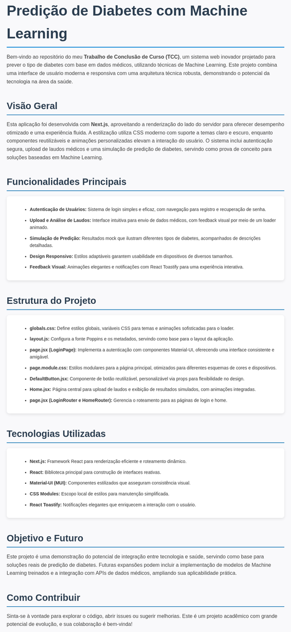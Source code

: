 <style>
  /* Fonte Poppins importada do Google Fonts */
  @import url('https://fonts.googleapis.com/css2?family=Poppins:wght@400;600&display=swap');

  body {
    font-family: 'Poppins', sans-serif;
    background-color: #f9f9fb;
    color: #222;
    line-height: 1.6;
    padding: 2rem;
    max-width: 900px;
    margin: auto;
  }

  h1, h2 {
    color: #2c3e50;
    font-weight: 600;
  }

  h1 {
    font-size: 2.8rem;
    margin-bottom: 0.2rem;
    border-bottom: 3px solid #3498db;
    padding-bottom: 0.3rem;
  }

  h2 {
    font-size: 1.8rem;
    margin-top: 2.5rem;
    margin-bottom: 1rem;
    border-bottom: 2px solid #2980b9;
    padding-bottom: 0.25rem;
  }

  p {
    font-size: 1rem;
    color: #444;
    margin-bottom: 1rem;
  }

  ul {
    list-style-type: disc;
    margin-left: 1.5rem;
    color: #333;
  }

  ul li {
    margin-bottom: 0.7rem;
  }

  /* Cards para funcionalidade e estrutura */
  .card {
    background-color: white;
    border-radius: 8px;
    box-shadow: 0 3px 10px rgba(0,0,0,0.1);
    padding: 1rem 1.5rem;
    margin-bottom: 1.8rem;
    transition: box-shadow 0.3s ease;
  }
  .card:hover {
    box-shadow: 0 5px 15px rgba(0,0,0,0.15);
  }

  /* Destaque para títulos dentro dos cards */
  .card h3 {
    margin-top: 0;
    color: #34495e;
    font-weight: 600;
    margin-bottom: 0.8rem;
  }

  /* Links em azul suave */
  a {
    color: #2980b9;
    text-decoration: none;
  }
  a:hover {
    text-decoration: underline;
  }

  /* Container geral para facilitar responsividade */
  .container {
    padding: 0 1rem;
  }
</style>

<div class="container">
  <h1>Predição de Diabetes com Machine Learning</h1>

  <p>Bem-vindo ao repositório do meu <strong>Trabalho de Conclusão de Curso (TCC)</strong>, um sistema web inovador projetado para prever o tipo de diabetes com base em dados médicos, utilizando técnicas de Machine Learning. Este projeto combina uma interface de usuário moderna e responsiva com uma arquitetura técnica robusta, demonstrando o potencial da tecnologia na área da saúde.</p>

  <h2>Visão Geral</h2>
  <p>Esta aplicação foi desenvolvida com <strong>Next.js</strong>, aproveitando a renderização do lado do servidor para oferecer desempenho otimizado e uma experiência fluida. A estilização utiliza CSS moderno com suporte a temas claro e escuro, enquanto componentes reutilizáveis e animações personalizadas elevam a interação do usuário. O sistema inclui autenticação segura, upload de laudos médicos e uma simulação de predição de diabetes, servindo como prova de conceito para soluções baseadas em Machine Learning.</p>

  <h2>Funcionalidades Principais</h2>
  <div class="card">
    <ul>
      <li><strong>Autenticação de Usuários:</strong> Sistema de login simples e eficaz, com navegação para registro e recuperação de senha.</li>
      <li><strong>Upload e Análise de Laudos:</strong> Interface intuitiva para envio de dados médicos, com feedback visual por meio de um loader animado.</li>
      <li><strong>Simulação de Predição:</strong> Resultados mock que ilustram diferentes tipos de diabetes, acompanhados de descrições detalhadas.</li>
      <li><strong>Design Responsivo:</strong> Estilos adaptáveis garantem usabilidade em dispositivos de diversos tamanhos.</li>
      <li><strong>Feedback Visual:</strong> Animações elegantes e notificações com React Toastify para uma experiência interativa.</li>
    </ul>
  </div>

  <h2>Estrutura do Projeto</h2>
  <div class="card">
    <ul>
      <li><strong>globals.css:</strong> Define estilos globais, variáveis CSS para temas e animações sofisticadas para o loader.</li>
      <li><strong>layout.js:</strong> Configura a fonte Poppins e os metadados, servindo como base para o layout da aplicação.</li>
      <li><strong>page.jsx (LoginPage):</strong> Implementa a autenticação com componentes Material-UI, oferecendo uma interface consistente e amigável.</li>
      <li><strong>page.module.css:</strong> Estilos modulares para a página principal, otimizados para diferentes esquemas de cores e dispositivos.</li>
      <li><strong>DefaultButton.jsx:</strong> Componente de botão reutilizável, personalizável via props para flexibilidade no design.</li>
      <li><strong>Home.jsx:</strong> Página central para upload de laudos e exibição de resultados simulados, com animações integradas.</li>
      <li><strong>page.jsx (LoginRouter e HomeRouter):</strong> Gerencia o roteamento para as páginas de login e home.</li>
    </ul>
  </div>

  <h2>Tecnologias Utilizadas</h2>
  <div class="card">
    <ul>
      <li><strong>Next.js:</strong> Framework React para renderização eficiente e roteamento dinâmico.</li>
      <li><strong>React:</strong> Biblioteca principal para construção de interfaces reativas.</li>
      <li><strong>Material-UI (MUI):</strong> Componentes estilizados que asseguram consistência visual.</li>
      <li><strong>CSS Modules:</strong> Escopo local de estilos para manutenção simplificada.</li>
      <li><strong>React Toastify:</strong> Notificações elegantes que enriquecem a interação com o usuário.</li>
    </ul>
  </div>

  <h2>Objetivo e Futuro</h2>
  <p>Este projeto é uma demonstração do potencial de integração entre tecnologia e saúde, servindo como base para soluções reais de predição de diabetes. Futuras expansões podem incluir a implementação de modelos de Machine Learning treinados e a integração com APIs de dados médicos, ampliando sua aplicabilidade prática.</p>

  <h2>Como Contribuir</h2>
  <p>Sinta-se à vontade para explorar o código, abrir issues ou sugerir melhorias. Este é um projeto acadêmico com grande potencial de evolução, e sua colaboração é bem-vinda!</p>
</div>
